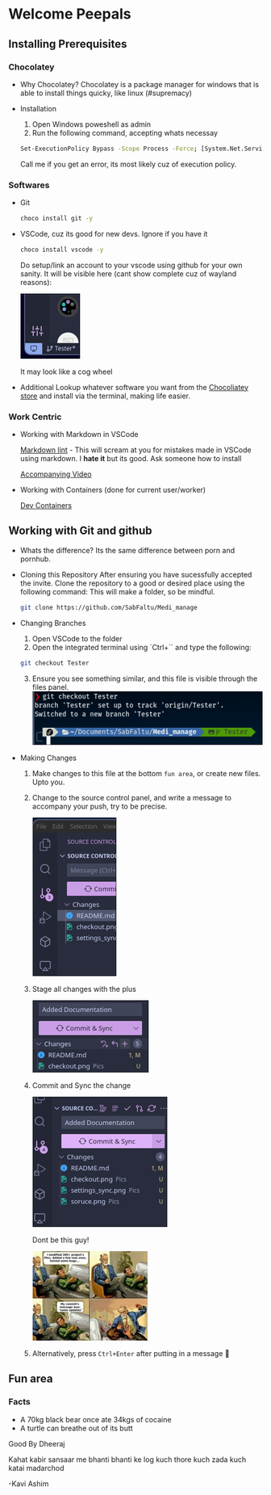 # Welcome Peepals

## Installing Prerequisites

### Chocolatey

- Why Chocolatey?
  Chocolatey is a package manager for windows that is able to install things quicky, like linux (#supremacy)
- Installation

  1. Open Windows poweshell as admin
  2. Run the following command, accepting whats necessay

  ```bash
  Set-ExecutionPolicy Bypass -Scope Process -Force; [System.Net.ServicePointManager]::SecurityProtocol = [System.Net.ServicePointManager]::SecurityProtocol -bor 3072; iex ((New-Object System.Net.WebClient).DownloadString('https://community.chocolatey.org/install.ps1'))
  ```

  Call me if you get an error, its most likely cuz of execution policy.

### Softwares

- Git

  ```bash
  choco install git -y
  ```

- VSCode, cuz its good for new devs. Ignore if you have it

  ```bash
  choco install vscode -y
  ```

  Do setup/link an account to your vscode using github for your own sanity. It will be visible here (cant show complete cuz of wayland reasons):

  ![Settings Sync](Pics/settings_sync.png)

  It may look like a cog wheel

- Additional
  Lookup whatever software you want from the [Chocoliatey store](https://community.chocolatey.org/packages) and install via the terminal, making life easier.

### Work Centric

- Working with Markdown in VSCode

  [Markdown lint](https://marketplace.visualstudio.com/items?itemName=DavidAnson.vscode-markdownlint) - This will scream at you for mistakes made in VSCode using markdown. I **hate it** but its good. Ask someone how to install

  [Accompanying Video](https://youtu.be/watch?v=Hgucu1ch3mo)

- Working with Containers (done for current user/worker)
  
  [Dev Containers](https://marketplace.visualstudio.com/items?itemName=ms-vscode-remote.remote-containers)

## Working with Git and github

- Whats the difference?
  Its the same difference between porn and pornhub.

- Cloning this Repository
  After ensuring you have sucessfully accepted the invite. Clone the repository to a good or desired place using the following command:
  This will make a folder, so be mindful.

  ```bash
  git clone https://github.com/SabFaltu/Medi_manage
  ```

- Changing Branches

  1. Open VSCode to the folder
  2. Open the integrated terminal using `Ctrl+\`` and type the following:

  ```bash
  git checkout Tester
  ```

  3. Ensure you see something similar, and this file is visible through the files panel.
     ![Checkout](Pics/checkout.png)

- Making Changes

  1. Make changes to this file at the bottom `fun area`, or create new files. Upto you.
  2. Change to the source control panel, and write a message to accompany your push, try to be precise.

     ![src](Pics/soruce.png)

  3. Stage all changes with the plus

     ![Stage](Pics/stage.png)

  4. Commit and Sync the change

     ![Commits](Pics/commit.png)

     Dont be this guy!

     <img src="Pics/Avoid.jpeg" width=50%>
     
  5. Alternatively, press `Ctrl+Enter` after putting in a message 🙂

## Fun area

### Facts

- A 70kg black bear once ate 34kgs of cocaine
- A turtle can breathe out of its butt

Good By Dheeraj 

Kahat kabir sansaar me bhanti bhanti ke log kuch thore kuch zada kuch katai madarchod
   
   -Kavi Ashim